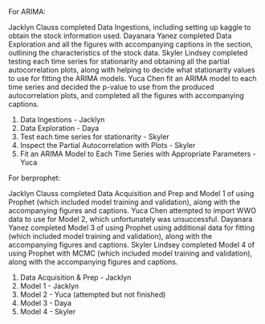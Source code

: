 For ARIMA:

Jacklyn Clauss completed Data Ingestions, including setting up kaggle to obtain the stock information used. Dayanara Yanez completed Data Exploration and all the figures with accompanying captions in the section, outlining the characteristics of the stock data. Skyler Lindsey completed testing each time series for stationarity and obtaining all the partial autocorrelation plots, along with helping to decide what stationarity values to use for fitting the ARIMA models. Yuca Chen fit an ARIMA model to each time series and decided the p-value to use from the produced autocorrelation plots, and completed all the figures with accompanying captions. 

1.   Data Ingestions - Jacklyn
2.   Data Exploration - Daya
3.   Test each time series for stationarity - Skyler
4.   Inspect the Partial Autocorrelation with Plots - Skyler
5.   Fit an ARIMA Model to Each Time Series with Appropriate Parameters - Yuca


For berprophet:

Jacklyn Clauss completed Data Acquisition and Prep and Model 1 of using Prophet (which included model training and validation), along with the accompanying figures and captions. Yuca Chen attempted to import WWO data to use for Model 2, which unfortunately was unsuccessful. Dayanara Yanez completed Model 3 of using Prophet using additional data for fitting (which included model training and validation), along with the accompanying figures and captions.  Skyler Lindsey completed Model 4 of using Prophet with MCMC (which included model training and validation), along with the accompanying figures and captions. 

1.  Data Acquisition & Prep - Jacklyn
2.  Model 1 - Jacklyn
3.  Model 2 - Yuca (attempted but not finished)
4.  Model 3 - Daya
5.  Model 4 - Skyler
